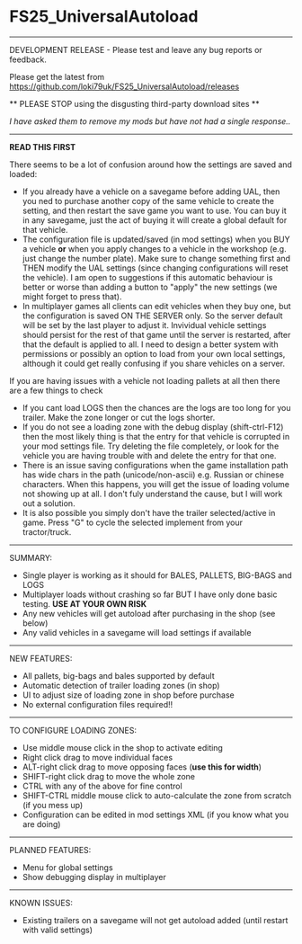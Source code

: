 # FS25_UniversalAutoload
---------------------------------------------------
DEVELOPMENT RELEASE - Please test and leave any bug reports or feedback.

Please get the latest from https://github.com/loki79uk/FS25_UniversalAutoload/releases

** PLEASE STOP using the disgusting third-party download sites **

_I have asked them to remove my mods but have not had a single response.._

---------------------------------------------------

**READ THIS FIRST**

There seems to be a lot of confusion around how the settings are saved and loaded:
- If you already have a vehicle on a savegame before adding UAL, then you ned to purchase another copy of the same vehicle to create the setting, and then restart the save game you want to use. You can buy it in any savegame, just the act of buying it will create a global default for that vehicle.
- The configuration file is updated/saved (in mod settings) when you BUY a vehicle **or** when you apply changes to a vehicle in the workshop (e.g. just change the number plate). Make sure to change something first and THEN modify the UAL settings (since changing configurations will reset the vehicle).  I am open to suggestions if this automatic behaviour is better or worse than adding a button to "apply" the new settings (we might forget to press that).
- In multiplayer games all clients can edit vehicles when they buy one, but the configuration is saved ON THE SERVER only.  So the server default will be set by the last player to adjust it.  Invividual vehicle settings should persist for the rest of that game until the server is restarted, after that the default is applied to all.  I need to design a better system with permissions or possibly an option to load from your own local settings, although it could get really confusing if you share vehicles on a server.

If you are having issues with a vehicle not loading pallets at all then there are a few things to check
- If you cant load LOGS then the chances are the logs are too long for you trailer.  Make the zone longer or cut the logs shorter.
- If you do not see a loading zone with the debug display (shift-ctrl-F12) then the most likely thing is that the entry for that vehicle is corrupted in your mod settings file.  Try deleting the file completely, or look for the vehicle you are having trouble with and delete the entry for that one.
- There is an issue saving configurations when the game installation path has wide chars in the path (unicode/non-ascii) e.g. Russian or chinese characters.  When this happens, you will get the issue of loading volume not showing up at all.  I don't fuly understand the cause, but I will work out a solution.
- It is also possible you simply don't have the trailer selected/active in game.  Press "G" to cycle the selected implement from your tractor/truck.

---------------------------------------------------
SUMMARY:
- Single player is working as it should for BALES, PALLETS, BIG-BAGS and LOGS
- Multiplayer loads without crashing so far BUT I have only done basic testing. **USE AT YOUR OWN RISK**
- Any new vehicles will get autoload after purchasing in the shop (see below)
- Any valid vehicles in a savegame will load settings if available

---------------------------------------------------
NEW FEATURES:
- All pallets, big-bags and bales supported by default
- Automatic detection of trailer loading zones (in shop)
- UI to adjust size of loading zone in shop before purchase
- No external configuration files required!!

---------------------------------------------------
TO CONFIGURE LOADING ZONES:
- Use middle mouse click in the shop to activate editing
- Right click drag to move individual faces
- ALT-right click drag to move opposing faces (**use this for width**)
- SHIFT-right click drag to move the whole zone
- CTRL with any of the above for fine control
- SHIFT-CTRL middle mouse click to auto-calculate the zone from scratch (if you mess up)
- Configuration can be edited in mod settings XML (if you know what you are doing)

---------------------------------------------------
PLANNED FEATURES:
- Menu for global settings
- Show debugging display in multiplayer

---------------------------------------------------
KNOWN ISSUES:
- Existing trailers on a savegame will not get autoload added (until restart with valid settings)
